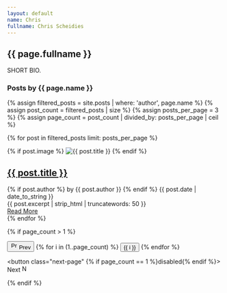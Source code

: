 ```yaml
---
layout: default
name: Chris
fullname: Chris Scheidies
---
```


<h2 class="page-heading"> {{ page.fullname }} </h2>
SHORT BIO.

<div>
<h3>Posts by {{ page.name }}</h3>
  <div class="post-list">
  {% assign filtered_posts = site.posts | where: 'author', page.name %}
  {% assign post_count = filtered_posts | size %}
  {% assign posts_per_page = 3 %}
  {% assign page_count = post_count | divided_by: posts_per_page | ceil %}
  
  {% for post in filtered_posts limit: posts_per_page %}
    <article class="post-preview">
      <div class="post-image">
        {% if post.image %}
          <img src="{{ site.baseurl }}{{ post.image }}" alt="{{ post.title }}">
        {% endif %}
      </div>
      <h2 class="post-title">
        <a href="{{ site.baseurl }}{{ post.url }}">{{ post.title }}</a>
      </h2>
      <div class="post-meta">
        {% if post.author %}
          <span class="post-author">by {{ post.author }}</span>
        {% endif %}
        <span class="post-date">{{ post.date | date_to_string }}</span>
      </div>
      <div class="post-excerpt">
        {{ post.excerpt | strip_html | truncatewords: 50 }}
      </div>
      <a href="{{ site.baseurl }}{{ post.url }}" class="read-more">Read More</a>
    </article>
  {% endfor %}
  </div>

  {% if page_count > 1 %}
  <div class="post-pagination">
    <button class="prev-page" {% if page_count == 1 %}disabled{% endif %}>
      <img src="{{ site.baseurl }}/assets/img/icons/prev.png" alt="Previous" height="16" /> Prev
    </button>
    
  <span class="page-numbers">
      {% for i in (1..page_count) %}
        <button class="page-number" data-page="{{ i }}">{{ i }}</button>
      {% endfor %}
    </span>
    
  <button class="next-page" {% if page_count == 1 %}disabled{% endif %}>
      Next <img src="{{ site.baseurl }}/assets/img/icons/next.png" alt="Next" height="16" />
    </button>
  </div>
  {% endif %}
</div>
  